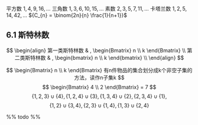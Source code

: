 平方数 ${1,4,9,16,\dots}$
三角数 ${1,3,6,10,15,\dots}$
素数 ${2,3,5,7,11,\dots}$
卡塔兰数 ${1,2,5,14,42,\dots}$ ${C_{n} = \binom{2n}{n} \frac{1}{n+1}}$


## 6.1 斯特林数

$$
\begin{align}
第一类斯特林数  & 
, \begin{Bmatrix}
n \\
k
\end{Bmatrix} \\
第二类斯特林数  & 
, \begin{bmatrix}
n \\
k
\end{bmatrix} \\
\end{align}
$$

$$
\begin{Bmatrix}
n \\
k
\end{Bmatrix} 有n件物品的集合划分成k个非空子集的方法，读作n子集k
$$
$$
\begin{Bmatrix}
4 \\
2
\end{Bmatrix} = 7
$$
$$
\{ 1,2,3 \}\cup \{ 4 \},
\{ 1,2,4 \}\cup \{ 3 \},
\{ 1,3,4 \}\cup \{ 2 \},
\{ 2,3,4 \}\cup \{ 1 \},
$$
$$
\{ 1,2 \}\cup \{ 3,4 \},
\{ 2,3 \}\cup \{ 1,4 \},
\{ 1,3 \}\cup \{ 2,4 \}
$$

%% todo %%
